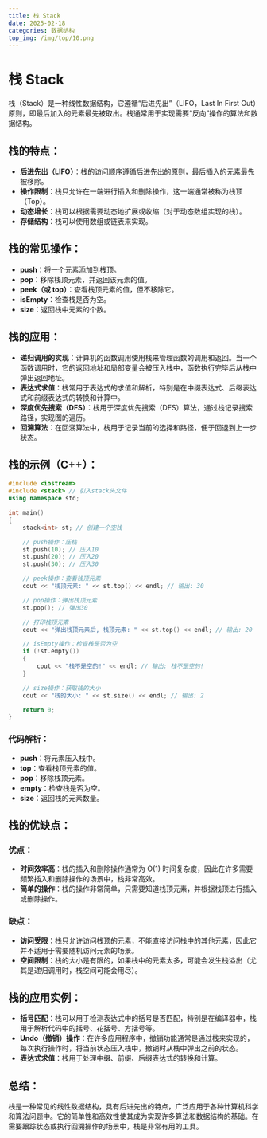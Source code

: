 ```yaml
---
title: 栈 Stack
date: 2025-02-18
categories: 数据结构
top_img: /img/top/10.png
---
```

# 栈 Stack

栈（Stack）是一种线性数据结构，它遵循“后进先出”（LIFO，Last In First Out）原则，即最后加入的元素最先被取出。栈通常用于实现需要“反向”操作的算法和数据结构。

## 栈的特点：

* **后进先出（LIFO）**：栈的访问顺序遵循后进先出的原则，最后插入的元素最先被移除。
* **操作限制**：栈只允许在一端进行插入和删除操作，这一端通常被称为栈顶（Top）。
* **动态增长**：栈可以根据需要动态地扩展或收缩（对于动态数组实现的栈）。
* **存储结构**：栈可以使用数组或链表来实现。

## 栈的常见操作：

* **push**：将一个元素添加到栈顶。
* **pop**：移除栈顶元素，并返回该元素的值。
* **peek（或 top）**：查看栈顶元素的值，但不移除它。
* **isEmpty**：检查栈是否为空。
* **size**：返回栈中元素的个数。

## 栈的应用：

* **递归调用的实现**：计算机的函数调用使用栈来管理函数的调用和返回。当一个函数调用时，它的返回地址和局部变量会被压入栈中，函数执行完毕后从栈中弹出返回地址。
* **表达式求值**：栈常用于表达式的求值和解析，特别是在中缀表达式、后缀表达式和前缀表达式的转换和计算中。
* **深度优先搜索（DFS）**：栈用于深度优先搜索（DFS）算法，通过栈记录搜索路径，实现图的遍历。
* **回溯算法**：在回溯算法中，栈用于记录当前的选择和路径，便于回退到上一步状态。

## 栈的示例（C++）：

```c++
#include <iostream>
#include <stack> // 引入stack头文件
using namespace std;

int main()
{
    stack<int> st; // 创建一个空栈

    // push操作：压栈
    st.push(10); // 压入10
    st.push(20); // 压入20
    st.push(30); // 压入30

    // peek操作：查看栈顶元素
    cout << "栈顶元素: " << st.top() << endl; // 输出: 30

    // pop操作：弹出栈顶元素
    st.pop(); // 弹出30

    // 打印栈顶元素
    cout << "弹出栈顶元素后, 栈顶元素: " << st.top() << endl; // 输出: 20

    // isEmpty操作：检查栈是否为空
    if (!st.empty())
    {
        cout << "栈不是空的!" << endl; // 输出: 栈不是空的!
    }

    // size操作：获取栈的大小
    cout << "栈的大小: " << st.size() << endl; // 输出: 2

    return 0;
}
```

### 代码解析：

* **push**：将元素压入栈中。
* **top**：查看栈顶元素的值。
* **pop**：移除栈顶元素。
* **empty**：检查栈是否为空。
* **size**：返回栈的元素数量。

## 栈的优缺点：

### 优点：

* **时间效率高**：栈的插入和删除操作通常为 O(1) 时间复杂度，因此在许多需要频繁插入和删除操作的场景中，栈非常高效。
* **简单的操作**：栈的操作非常简单，只需要知道栈顶元素，并根据栈顶进行插入或删除操作。

### 缺点：

* **访问受限**：栈只允许访问栈顶的元素，不能直接访问栈中的其他元素，因此它并不适用于需要随机访问元素的场景。
* **空间限制**：栈的大小是有限的，如果栈中的元素太多，可能会发生栈溢出（尤其是递归调用时，栈空间可能会用尽）。

## 栈的应用实例：

* **括号匹配**：栈可以用于检测表达式中的括号是否匹配，特别是在编译器中，栈用于解析代码中的括号、花括号、方括号等。
* **Undo（撤销）操作**：在许多应用程序中，撤销功能通常是通过栈来实现的，每次执行操作时，将当前状态压入栈中，撤销时从栈中弹出之前的状态。
* **表达式求值**：栈用于处理中缀、前缀、后缀表达式的转换和计算。

## 总结：

栈是一种常见的线性数据结构，具有后进先出的特点，广泛应用于各种计算机科学和算法问题中。它的简单性和高效性使其成为实现许多算法和数据结构的基础。在需要跟踪状态或执行回溯操作的场景中，栈是非常有用的工具。
